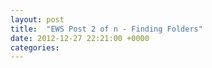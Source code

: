 ```yaml
---
layout: post
title:  "EWS Post 2 of n - Finding Folders"
date: 2012-12-27 22:21:00 +0000
categories: 
---
```

			